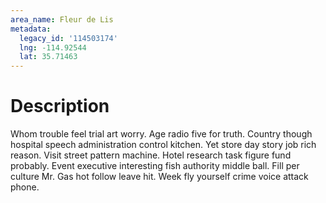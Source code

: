 ```yaml
---
area_name: Fleur de Lis
metadata:
  legacy_id: '114503174'
  lng: -114.92544
  lat: 35.71463
---
```

# Description
Whom trouble feel trial art worry. Age radio five for truth. Country though hospital speech administration control kitchen. Yet store day story job rich reason. Visit street pattern machine. Hotel research task figure fund probably.
Event executive interesting fish authority middle ball. Fill per culture Mr. Gas hot follow leave hit. Week fly yourself crime voice attack phone.
